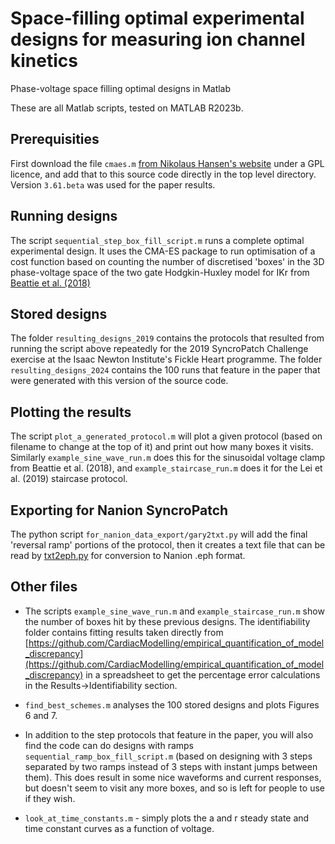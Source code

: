 # Space-filling optimal experimental designs for measuring ion channel kinetics
Phase-voltage space filling optimal designs in Matlab

These are all Matlab scripts, tested on MATLAB R2023b.

## Prerequisities

First download the file `cmaes.m` [from Nikolaus Hansen's website](https://cma-es.github.io/cmaes.m) under a GPL licence, and add that to this source code directly in the top level directory. Version `3.61.beta` was used for the paper results.

## Running designs

The script `sequential_step_box_fill_script.m` runs a complete optimal experimental design. It uses the CMA-ES package to run optimisation of a cost function based on counting the number of discretised 'boxes' in the 3D phase-voltage space of the two gate Hodgkin-Huxley model for IKr from [Beattie et al. (2018)](https://doi.org/10.1113/JP275733)

## Stored designs

The folder `resulting_designs_2019` contains the protocols that resulted from running the script above repeatedly for the 2019 SyncroPatch Challenge exercise at the Isaac Newton Institute's Fickle Heart programme.
The folder `resulting_designs_2024` contains the 100 runs that feature in the paper that were generated with this version of the source code.

## Plotting the results

The script `plot_a_generated_protocol.m` will plot a given protocol (based on filename to change at the top of it) and print out how many boxes it visits. Similarly `example_sine_wave_run.m` does this for the sinusoidal voltage clamp from Beattie et al. (2018), and `example_staircase_run.m` does it for the Lei et al. (2019) staircase protocol.

## Exporting for Nanion SyncroPatch

The python script `for_nanion_data_export/gary2txt.py` will add the final 'reversal ramp' portions of the protocol, then it creates a text file that can be read by [txt2eph.py](https://github.com/CardiacModelling/nanion-data-export/blob/master/txt2eph.py) for conversion to Nanion .eph format. 

## Other files 

 * The scripts `example_sine_wave_run.m` and `example_staircase_run.m` show the number of boxes hit by these previous designs. The identifiability folder contains fitting results taken directly from [https://github.com/CardiacModelling/empirical_quantification_of_model_discrepancy](https://github.com/CardiacModelling/empirical_quantification_of_model_discrepancy) 
in a spreadsheet to get the percentage error calculations in the Results->Identifiability section.

 * `find_best_schemes.m` analyses the 100 stored designs and plots Figures 6 and 7.

 * In addition to the step protocols that feature in the paper, you will also find the code can do designs with ramps `sequential_ramp_box_fill_script.m` (based on designing with 3 steps separated by two ramps instead of 3 steps with instant jumps between them). This does result in some nice waveforms and current responses, but doesn't seem to visit any more boxes, and so is left for people to use if they wish.

 * `look_at_time_constants.m` - simply plots the a and r steady state and time constant curves as a function of voltage.